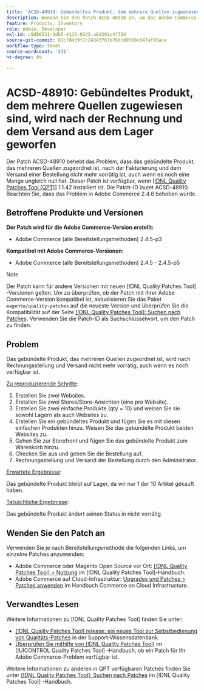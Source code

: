 ```yaml
---
title: 'ACSD-48910: Gebündeltes Produkt, dem mehrere Quellen zugewiesen sind, wird nach der Rechnung und dem Versand aus dem Lager geworfen'
description: Wenden Sie den Patch ACSD-48910 an, um das Adobe Commerce-Problem zu beheben, bei dem das gebündelte Produkt, das mehreren Quellen zugeordnet ist, nach dem Fakturieren und Versand einer Bestellung nicht mehr vorrätig ist, selbst wenn die Menge noch immer nicht null ist.
feature: Products, Inventory
role: Admin, Developer
exl-id: c8d86531-2db5-4115-92d5-a8d391c4f75d
source-git-commit: 81c78439f7c243437b7b76dc80560c847af95ace
workflow-type: tm+mt
source-wordcount: '431'
ht-degree: 0%

---
```


# ACSD-48910: Gebündeltes Produkt, dem mehrere Quellen zugewiesen sind, wird nach der Rechnung und dem Versand aus dem Lager geworfen

Der Patch ACSD-48910 behebt das Problem, dass das gebündelte Produkt, das mehreren Quellen zugeordnet ist, nach der Fakturierung und dem Versand einer Bestellung nicht mehr vorrätig ist, auch wenn es noch eine Menge ungleich null hat. Dieser Patch ist verfügbar, wenn [[!DNL Quality Patches Tool (QPT)]](https://experienceleague.adobe.com/en/docs/commerce-knowledge-base/kb/announcements/commerce-announcements/magento-quality-patches-released-new-tool-to-self-serve-quality-patches) 1.1.42 installiert ist. Die Patch-ID lautet ACSD-48910. Beachten Sie, dass das Problem in Adobe Commerce 2.4.6 behoben wurde.

## Betroffene Produkte und Versionen

**Der Patch wird für die Adobe Commerce-Version erstellt:**

* Adobe Commerce (alle Bereitstellungsmethoden) 2.4.5-p3

**Kompatibel mit Adobe Commerce-Versionen:**

* Adobe Commerce (alle Bereitstellungsmethoden) 2.4.5 - 2.4.5-p5

>[!NOTE]
>
>Der Patch kann für andere Versionen mit neuen [!DNL Quality Patches Tool] -Versionen gelten. Um zu überprüfen, ob der Patch mit Ihrer Adobe Commerce-Version kompatibel ist, aktualisieren Sie das Paket `magento/quality-patches` auf die neueste Version und überprüfen Sie die Kompatibilität auf der Seite [[!DNL Quality Patches Tool]: Suchen nach Patches](https://experienceleague.adobe.com/tools/commerce-quality-patches/index.html). Verwenden Sie die Patch-ID als Suchschlüsselwort, um den Patch zu finden.

## Problem

Das gebündelte Produkt, das mehreren Quellen zugeordnet ist, wird nach Rechnungsstellung und Versand nicht mehr vorrätig, auch wenn es noch verfügbar ist.

<u>Zu reproduzierende Schritte</u>:

1. Erstellen Sie zwei Websites.
1. Erstellen Sie zwei Stores/Store-Ansichten (eine pro Website).
1. Erstellen Sie zwei einfache Produkte (qty = 10) und weisen Sie sie sowohl Lagern als auch Websites zu.
1. Erstellen Sie ein gebündeltes Produkt und fügen Sie es mit diesen einfachen Produkten hinzu. Weisen Sie das gebündelte Produkt beiden Websites zu.
1. Gehen Sie zur Storefront und fügen Sie das gebündelte Produkt zum Warenkorb hinzu.
1. Checken Sie aus und geben Sie die Bestellung auf.
1. Rechnungsstellung und Versand der Bestellung durch den Administrator.

<u>Erwartete Ergebnisse</u>:

Das gebündelte Produkt bleibt auf Lager, da wir nur 1 der 10 Artikel gekauft haben.

<u>Tatsächliche Ergebnisse</u>:

Das gebündelte Produkt ändert seinen Status in nicht vorrätig.

## Wenden Sie den Patch an

Verwenden Sie je nach Bereitstellungsmethode die folgenden Links, um einzelne Patches anzuwenden:

* Adobe Commerce oder Magento Open Source vor Ort: [[!DNL Quality Patches Tool] > Nutzung](/help/tools/quality-patches-tool/usage.md) im [!DNL Quality Patches Tool]-Handbuch.
* Adobe Commerce auf Cloud-Infrastruktur: [Upgrades und Patches > Patches anwenden](https://experienceleague.adobe.com/docs/commerce-cloud-service/user-guide/develop/upgrade/apply-patches.html) im Handbuch Commerce on Cloud Infrastructure.

## Verwandtes Lesen

Weitere Informationen zu [!DNL Quality Patches Tool] finden Sie unter:

* [[!DNL Quality Patches Tool] release: ein neues Tool zur Selbstbedienung von Qualitäts-Patches](https://experienceleague.adobe.com/en/docs/commerce-knowledge-base/kb/announcements/commerce-announcements/magento-quality-patches-released-new-tool-to-self-serve-quality-patches) in der Support-Wissensdatenbank.
* [Überprüfen Sie mithilfe von  [!DNL Quality Patches Tool]](/help/tools/quality-patches-tool/patches-available-in-qpt/check-patch-for-magento-issue-with-magento-quality-patches.md) im [!UICONTROL Quality Patches Tool] -Handbuch, ob ein Patch für Ihr Adobe Commerce-Problem verfügbar ist.


Weitere Informationen zu anderen in QPT verfügbaren Patches finden Sie unter [[!DNL Quality Patches Tool]: Suchen nach Patches](https://experienceleague.adobe.com/tools/commerce-quality-patches/index.html) im [!DNL Quality Patches Tool] -Handbuch.
